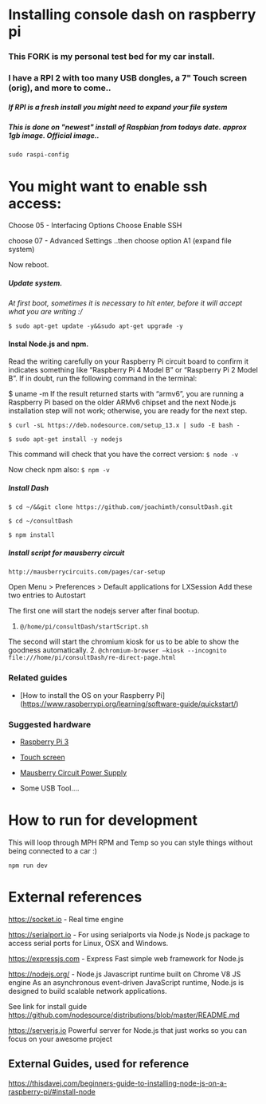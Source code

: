# Installing console dash on raspberry pi

### This FORK is my personal test bed for my car install.
### I have a RPI 2 with too many USB dongles, a 7" Touch screen (orig), and more to come..

##### If RPI is a fresh install you might need to expand your file system
##### This is done on "newest" install of Raspbian from todays date. approx 1gb image. Official image..

`sudo raspi-config`

# You might want to enable ssh access:
Choose 05 - Interfacing Options
Choose Enable SSH

choose 07 - Advanced Settings
..then choose option A1 (expand file system)

Now reboot.

##### Update system.
<i>At first boot, sometimes it is necessary to hit enter, before it will accept what you are writing :/</i>

`$ sudo apt-get update -y&&sudo apt-get upgrade -y`

#### Instal Node.js and npm.
Read the writing carefully on your Raspberry Pi circuit board to confirm it indicates something like “Raspberry Pi 4 Model B” or “Raspberry Pi 2 Model B”. If in doubt, run the following command in the terminal:

$ uname -m
If the result returned starts with “armv6”, you are running a Raspberry Pi based on the older ARMv6 chipset and the next Node.js installation step will not work; otherwise, you are ready for the next step.

`$ curl -sL https://deb.nodesource.com/setup_13.x | sudo -E bash -`

`$ sudo apt-get install -y nodejs`

This command will check that you have the correct version:
`$ node -v`

Now check npm also:
`$ npm -v`

##### Install Dash

`$ cd ~/&&git clone https://github.com/joachimth/consultDash.git`

`$ cd ~/consultDash`

`$ npm install`


##### Install script for mausberry circuit

`http://mausberrycircuits.com/pages/car-setup`

Open Menu > Preferences > Default applications for LXSession
Add these two entries to Autostart

The first one will start the nodejs server after final bootup.
1. `@/home/pi/consultDash/startScript.sh`

The second will start the chromium kiosk for us to be able to show the goodness automatically.
2. `@chromium-browser —kiosk --incognito file:///home/pi/consultDash/re-direct-page.html`


### Related guides
- [How to install the OS on your Raspberry Pi] (https://www.raspberrypi.org/learning/software-guide/quickstart/)

### Suggested hardware

- [Raspberry Pi 3](https://www.adafruit.com/products/3055)
- [Touch screen](https://www.adafruit.com/products/2718)
- [Mausberry Circuit Power Supply](http://mausberry-circuits.myshopify.com/collections/car-power-supply-switches/products/3a-car-supply-switch)

- Some USB Tool....

# How to run for development

This will loop through MPH RPM and Temp so you can style things without being connected to a car :)

`npm run dev`





# External references
https://socket.io  - Real time engine

https://serialport.io - For using serialports via Node.js
Node.js package to access serial ports for Linux, OSX and Windows.

https://expressjs.com - Express Fast simple web framework for Node.js

https://nodejs.org/  - Node.js Javascript runtime built on Chrome V8 JS engine
As an asynchronous event-driven JavaScript runtime, Node.js is designed to build scalable network applications.

See link for install guide  https://github.com/nodesource/distributions/blob/master/README.md

https://serverjs.io
Powerful server for Node.js that just works so you can focus on your awesome project


## External Guides, used for reference
https://thisdavej.com/beginners-guide-to-installing-node-js-on-a-raspberry-pi/#install-node

